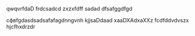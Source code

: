 qwqvrfdaD
frdcsadcd
zxzxfdff
sadad
dfsafggdfgd

сфвfgdasdsadsafafagdnngvnh
kjjsaDdaad
xaaDXAdxaXXz
fcdfddvdvszx
hjcfhxdrzdr
